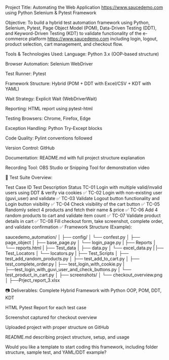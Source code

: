 Project Title:
Automating the Web Application https://www.saucedemo.com using Python Selenium & Pytest Framework

Objective:
To build a hybrid test automation framework using Python, Selenium, Pytest, Page Object Model (POM), Data-Driven Testing (DDT), and Keyword-Driven Testing (KDT) to validate functionality of the e-commerce platform https://www.saucedemo.com including login, logout, product selection, cart management, and checkout flow.

Tools & Technologies Used:
Language: Python 3.x (OOP-based structure)

Browser Automation: Selenium WebDriver

Test Runner: Pytest

Framework Structure: Hybrid (POM + DDT with Excel/CSV + KDT with YAML)

Wait Strategy: Explicit Wait (WebDriverWait)

Reporting: HTML report using pytest-html

Testing Browsers: Chrome, Firefox, Edge

Exception Handling: Python Try-Except blocks

Code Quality: Pylint conventions followed

Version Control: GitHub

Documentation: README.md with full project structure explanation

Recording Tool: OBS Studio or Snipping Tool for demonstration video

🧪 Test Suite Overview:

Test Case ID	Test Description	Status
TC-01	Login with multiple valid/invalid users using DDT & verify via cookies	✅
TC-02	Login with non-existing user (guvi_user) and validate	✅
TC-03	Validate Logout button functionality and Login button visibility	✅
TC-04	Check visibility of the cart button	✅
TC-05	Randomly select 4 products and fetch their name & price	✅
TC-06	Add 4 random products to cart and validate item count	✅
TC-07	Validate product details in cart	✅
TC-08	Fill checkout form, take screenshot, complete order, and validate confirmation	✅
Framework Structure (Example):

saucedemo_automation/
│
├── config/
│   └── confest.py
│
├── page_object
│   ├── base_page.py
│   └── login_page.py
|
├── Reports
│   └── reports.html
|
├── Test_data
│   ├── data.py
│   └── excel_data.py
|
|── Test_Locators
│   └── locators.py
|
├── Test_Scripts
│   ├── test_add_random_products.py
│   ├── test_add_to_cart.py
│   ├── test_complete_order.py
|   ├── test_login_with_cookie.py
|   ├──test_login_with_guvi_user_and_check_buttons.py
│   └── test_product_in_cart.py
│
├── screenshots/
│   └── checkout_overview.png
│
├──Prject_report_3.xlsx

📷 Deliverables:
Complete Hybrid Framework with Python OOP, POM, DDT, KDT

HTML Pytest Report for each test case

Screenshot captured for checkout overview

Uploaded project with proper structure on GitHub

README.md describing project structure, setup, and usage

Would you like a template to start coding this framework, including folder structure, sample test, and YAML/DDT example?
